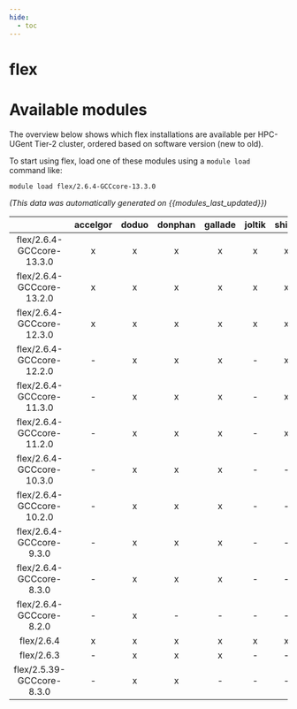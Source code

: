 ```yaml
---
hide:
  - toc
---
```


flex
====

# Available modules


The overview below shows which flex installations are available per HPC-UGent Tier-2 cluster, ordered based on software version (new to old).

To start using flex, load one of these modules using a `module load` command like:

```shell
module load flex/2.6.4-GCCcore-13.3.0
```

*(This data was automatically generated on {{modules_last_updated}})*  

| |accelgor|doduo|donphan|gallade|joltik|shinx|
| :---: | :---: | :---: | :---: | :---: | :---: | :---: |
|flex/2.6.4-GCCcore-13.3.0|x|x|x|x|x|x|
|flex/2.6.4-GCCcore-13.2.0|x|x|x|x|x|x|
|flex/2.6.4-GCCcore-12.3.0|x|x|x|x|x|x|
|flex/2.6.4-GCCcore-12.2.0|-|x|x|x|-|x|
|flex/2.6.4-GCCcore-11.3.0|-|x|x|x|-|x|
|flex/2.6.4-GCCcore-11.2.0|-|x|x|x|-|x|
|flex/2.6.4-GCCcore-10.3.0|-|x|x|x|-|-|
|flex/2.6.4-GCCcore-10.2.0|-|x|x|x|-|-|
|flex/2.6.4-GCCcore-9.3.0|-|x|x|x|-|-|
|flex/2.6.4-GCCcore-8.3.0|-|x|x|x|-|-|
|flex/2.6.4-GCCcore-8.2.0|-|x|-|-|-|-|
|flex/2.6.4|x|x|x|x|x|x|
|flex/2.6.3|-|x|x|x|-|-|
|flex/2.5.39-GCCcore-8.3.0|-|x|x|-|-|-|
